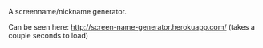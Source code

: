 A screenname/nickname generator.

Can be seen here: 
http://screen-name-generator.herokuapp.com/
(takes a couple seconds to load)
